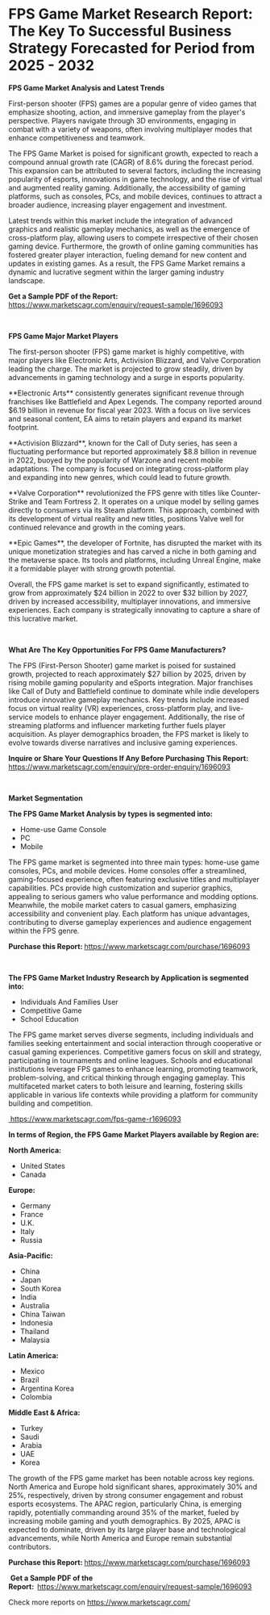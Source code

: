 <p><h1>FPS Game Market Research Report: The Key To Successful Business Strategy Forecasted for Period from 2025 - 2032</h1></p><p><strong>FPS Game Market Analysis and Latest Trends</strong></p>
<p><p>First-person shooter (FPS) games are a popular genre of video games that emphasize shooting, action, and immersive gameplay from the player's perspective. Players navigate through 3D environments, engaging in combat with a variety of weapons, often involving multiplayer modes that enhance competitiveness and teamwork.</p><p>The FPS Game Market is poised for significant growth, expected to reach a compound annual growth rate (CAGR) of 8.6% during the forecast period. This expansion can be attributed to several factors, including the increasing popularity of esports, innovations in game technology, and the rise of virtual and augmented reality gaming. Additionally, the accessibility of gaming platforms, such as consoles, PCs, and mobile devices, continues to attract a broader audience, increasing player engagement and investment.</p><p>Latest trends within this market include the integration of advanced graphics and realistic gameplay mechanics, as well as the emergence of cross-platform play, allowing users to compete irrespective of their chosen gaming device. Furthermore, the growth of online gaming communities has fostered greater player interaction, fueling demand for new content and updates in existing games. As a result, the FPS Game Market remains a dynamic and lucrative segment within the larger gaming industry landscape.</p></p>
<p><strong>Get a Sample PDF of the Report:&nbsp;</strong> <a href="https://www.marketscagr.com/enquiry/request-sample/1696093?utm_campaign=3269&utm_medium=2&utm_source=Github&utm_content=ia&utm_term=27032025&utm_id=fps-game">https://www.marketscagr.com/enquiry/request-sample/1696093</a></p>
<p>&nbsp;</p>
<p><strong>FPS Game Major Market Players</strong></p>
<p><p>The first-person shooter (FPS) game market is highly competitive, with major players like Electronic Arts, Activision Blizzard, and Valve Corporation leading the charge. The market is projected to grow steadily, driven by advancements in gaming technology and a surge in esports popularity.</p><p>**Electronic Arts** consistently generates significant revenue through franchises like Battlefield and Apex Legends. The company reported around $6.19 billion in revenue for fiscal year 2023. With a focus on live services and seasonal content, EA aims to retain players and expand its market footprint.</p><p>**Activision Blizzard**, known for the Call of Duty series, has seen a fluctuating performance but reported approximately $8.8 billion in revenue in 2022, buoyed by the popularity of Warzone and recent mobile adaptations. The company is focused on integrating cross-platform play and expanding into new genres, which could lead to future growth.</p><p>**Valve Corporation** revolutionized the FPS genre with titles like Counter-Strike and Team Fortress 2. It operates on a unique model by selling games directly to consumers via its Steam platform. This approach, combined with its development of virtual reality and new titles, positions Valve well for continued relevance and growth in the coming years.</p><p>**Epic Games**, the developer of Fortnite, has disrupted the market with its unique monetization strategies and has carved a niche in both gaming and the metaverse space. Its tools and platforms, including Unreal Engine, make it a formidable player with strong growth potential.</p><p>Overall, the FPS game market is set to expand significantly, estimated to grow from approximately $24 billion in 2022 to over $32 billion by 2027, driven by increased accessibility, multiplayer innovations, and immersive experiences. Each company is strategically innovating to capture a share of this lucrative market.</p></p>
<p>&nbsp;</p>
<p><strong>What Are The Key Opportunities For FPS Game Manufacturers?</strong></p>
<p><p>The FPS (First-Person Shooter) game market is poised for sustained growth, projected to reach approximately $27 billion by 2025, driven by rising mobile gaming popularity and eSports integration. Major franchises like Call of Duty and Battlefield continue to dominate while indie developers introduce innovative gameplay mechanics. Key trends include increased focus on virtual reality (VR) experiences, cross-platform play, and live-service models to enhance player engagement. Additionally, the rise of streaming platforms and influencer marketing further fuels player acquisition. As player demographics broaden, the FPS market is likely to evolve towards diverse narratives and inclusive gaming experiences.</p></p>
<p><strong>Inquire or Share Your Questions If Any Before Purchasing This Report:</strong> <a href="https://www.marketscagr.com/enquiry/pre-order-enquiry/1696093?utm_campaign=3269&utm_medium=2&utm_source=Github&utm_content=ia&utm_term=27032025&utm_id=fps-game">https://www.marketscagr.com/enquiry/pre-order-enquiry/1696093</a></p>
<p>&nbsp;</p>
<p><strong>Market Segmentation</strong></p>
<p><strong>The FPS Game Market Analysis by types is segmented into:</strong></p>
<p><ul><li>Home-use Game Console</li><li>PC</li><li>Mobile</li></ul></p>
<p><p>The FPS game market is segmented into three main types: home-use game consoles, PCs, and mobile devices. Home consoles offer a streamlined, gaming-focused experience, often featuring exclusive titles and multiplayer capabilities. PCs provide high customization and superior graphics, appealing to serious gamers who value performance and modding options. Meanwhile, the mobile market caters to casual gamers, emphasizing accessibility and convenient play. Each platform has unique advantages, contributing to diverse gameplay experiences and audience engagement within the FPS genre.</p></p>
<p><strong>Purchase this Report:&nbsp;</strong><a href="https://www.marketscagr.com/purchase/1696093?utm_campaign=3269&utm_medium=2&utm_source=Github&utm_content=ia&utm_term=27032025&utm_id=fps-game">https://www.marketscagr.com/purchase/1696093</a></p>
<p>&nbsp;</p>
<p><strong>The FPS Game Market Industry Research by Application is segmented into:</strong></p>
<p><ul><li>Individuals And Families User</li><li>Competitive Game</li><li>School Education</li></ul></p>
<p><p>The FPS game market serves diverse segments, including individuals and families seeking entertainment and social interaction through cooperative or casual gaming experiences. Competitive gamers focus on skill and strategy, participating in tournaments and online leagues. Schools and educational institutions leverage FPS games to enhance learning, promoting teamwork, problem-solving, and critical thinking through engaging gameplay. This multifaceted market caters to both leisure and learning, fostering skills applicable in various life contexts while providing a platform for community building and competition.</p></p>
<p><a href="https://www.marketscagr.com/fps-game-r1696093?utm_campaign=3269&utm_medium=2&utm_source=Github&utm_content=ia&utm_term=27032025&utm_id=fps-game">&nbsp;https://www.marketscagr.com/fps-game-r1696093</a></p>
<p><strong>In terms of Region, the FPS Game Market Players available by Region are:</strong></p>
<p>
    <p> <strong> North America: </strong>
        <ul>
            <li>United States</li>
            <li>Canada</li>
        </ul>
        </p> 
    <p> <strong> Europe: </strong>
        <ul>
            <li>Germany</li>
            <li>France</li>
            <li>U.K.</li>
            <li>Italy</li>
            <li>Russia</li>
        </ul>
        </p> 
    <p> <strong> Asia-Pacific: </strong>
        <ul>
            <li>China</li>
            <li>Japan</li>
            <li>South Korea</li>
            <li>India</li>
            <li>Australia</li>
            <li>China Taiwan</li>
            <li>Indonesia</li>
            <li>Thailand</li>
            <li>Malaysia</li>
        </ul>
        </p> 
    <p> <strong> Latin America: </strong>
        <ul>
            <li>Mexico</li>
            <li>Brazil</li>
            <li>Argentina Korea</li>
            <li>Colombia</li>
        </ul>
        </p> 
    <p> <strong> Middle East & Africa: </strong>
        <ul>
            <li>Turkey</li>
            <li>Saudi</li>
            <li>Arabia</li>
            <li>UAE</li>
            <li>Korea</li>
        </ul>
    </p>
    </p>
<p><p>The growth of the FPS game market has been notable across key regions. North America and Europe hold significant shares, approximately 30% and 25%, respectively, driven by strong consumer engagement and robust esports ecosystems. The APAC region, particularly China, is emerging rapidly, potentially commanding around 35% of the market, fueled by increasing mobile gaming and youth demographics. By 2025, APAC is expected to dominate, driven by its large player base and technological advancements, while North America and Europe remain substantial contributors.</p></p>
<p><strong>Purchase this Report: </strong><a href="https://www.marketscagr.com/purchase/1696093?utm_campaign=3269&utm_medium=2&utm_source=Github&utm_content=ia&utm_term=27032025&utm_id=fps-game">https://www.marketscagr.com/purchase/1696093</a></p>
<p>&nbsp;<strong>Get a Sample PDF of the Report:&nbsp;&nbsp;</strong><a href="https://www.marketscagr.com/enquiry/request-sample/1696093?utm_campaign=3269&utm_medium=2&utm_source=Github&utm_content=ia&utm_term=27032025&utm_id=fps-game">https://www.marketscagr.com/enquiry/request-sample/1696093</a></p>
<p><strong></strong></p>
<p>Check more reports on <a href="https://www.marketscagr.com/?utm_campaign=3269&utm_medium=2&utm_source=Github&utm_content=ia&utm_term=27032025&utm_id=fps-game">https://www.marketscagr.com/</a></p>